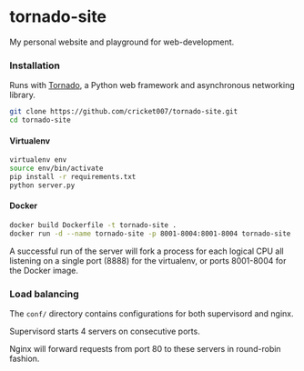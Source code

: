tornado-site
====
My personal website and playground for web-development.

### Installation
Runs with [Tornado](http://www.tornadoweb.org/), a Python web framework and asynchronous networking library.

```sh
git clone https://github.com/cricket007/tornado-site.git
cd tornado-site
```

#### Virtualenv
```sh
virtualenv env
source env/bin/activate
pip install -r requirements.txt
python server.py
```

#### Docker
```sh
docker build Dockerfile -t tornado-site .
docker run -d --name tornado-site -p 8001-8004:8001-8004 tornado-site
```

A successful run of the server will fork a process for each logical CPU all listening on a single port (8888) for the virtualenv, or ports 8001-8004 for the Docker image.

### Load balancing

The `conf/` directory contains configurations for both supervisord and nginx.

Supervisord starts 4 servers on consecutive ports.

Nginx will forward requests from port 80 to these servers in round-robin fashion.
